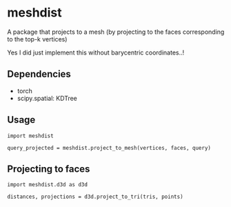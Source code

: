# meshdist

A package that projects to a mesh (by projecting to the faces corresponding to the top-k vertices)

Yes I did just implement this without barycentric coordinates..!

## Dependencies
- torch
- scipy.spatial: KDTree

## Usage

```
import meshdist

query_projected = meshdist.project_to_mesh(vertices, faces, query)
```

## Projecting to faces

```
import meshdist.d3d as d3d

distances, projections = d3d.project_to_tri(tris, points)
```
